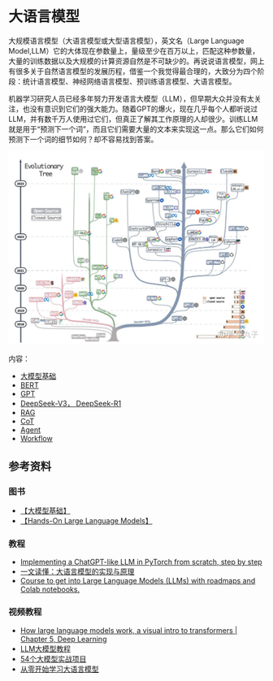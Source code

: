 # 大语言模型

大规模语言模型（大语言模型或大型语言模型），英文名（Large Language Model,LLM）它的大体现在参数量上，量级至少在百万以上，匹配这种参数量，大量的训练数据以及大规模的计算资源自然是不可缺少的。再说说语言模型，网上有很多关于自然语言模型的发展历程，借鉴一个我觉得最合理的，大致分为四个阶段：统计语言模型、神经网络语言模型、预训练语言模型、大语言模型。

机器学习研究人员已经多年努力开发语言大模型（LLM），但早期大众并没有太关注，也没有意识到它们的强大能力。随着GPT的爆火，现在几乎每个人都听说过LLM，并有数千万人使用过它们，但真正了解其工作原理的人却很少。训练LLM就是用于“预测下一个词”，而且它们需要大量的文本来实现这一点。那么它们如何预测下一个词的细节如何？却不容易找到答案。

![llm history](images/LLM_history.jpg)


内容：
* [大模型基础](0_basic)
* [BERT](1_BERT)
* [GPT](2_GPT)
* [DeepSeek-V3， DeepSeek-R1](3_DeepSeek)
* [RAG](4_RAG)
* [CoT](5_CoT)
* [Agent](6_Agent)
* [Workflow](7_Workflow)


## 参考资料

### 图书
* [【大模型基础】](https://github.com/ZJU-LLMs/Foundations-of-LLMs)
* [【Hands-On Large Language Models】](https://github.com/HandsOnLLM/Hands-On-Large-Language-Models)

### 教程
* [Implementing a ChatGPT-like LLM in PyTorch from scratch, step by step](https://github.com/rasbt/LLMs-from-scratch)
* [一文读懂：大语言模型的实现与原理](https://zhuanlan.zhihu.com/p/669245797)
* [Course to get into Large Language Models (LLMs) with roadmaps and Colab notebooks.](https://github.com/mlabonne/llm-course)


### 视频教程
* [How large language models work, a visual intro to transformers | Chapter 5, Deep Learning](https://www.youtube.com/watch?v=wjZofJX0v4M)
* [LLM大模型教程](https://www.bilibili.com/video/BV1XS411w7qr)
* [54个大模型实战项目](https://www.bilibili.com/video/BV1kDpme9EwU)
* [从零开始学习大语言模型](https://www.bilibili.com/video/BV1v4421w7pU)
